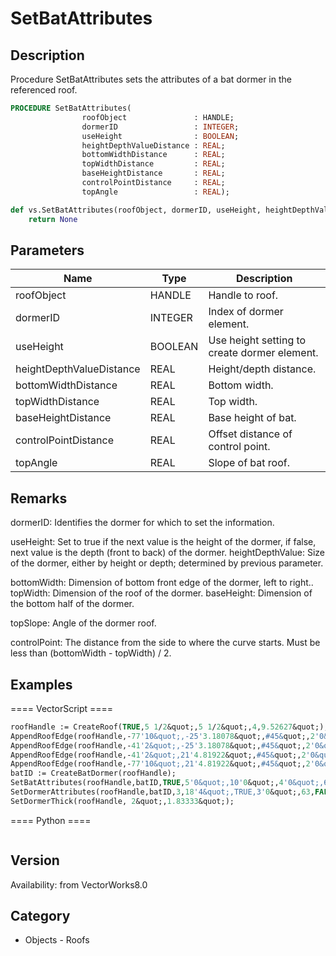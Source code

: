 # SetBatAttributes

## Description
Procedure SetBatAttributes sets the attributes of a bat dormer in the referenced roof.

```pascal
PROCEDURE SetBatAttributes(
				roofObject               : HANDLE;
				dormerID                 : INTEGER;
				useHeight                : BOOLEAN;
				heightDepthValueDistance : REAL;
				bottomWidthDistance      : REAL;
				topWidthDistance         : REAL;
				baseHeightDistance       : REAL;
				controlPointDistance     : REAL;
				topAngle                 : REAL);
```

```python
def vs.SetBatAttributes(roofObject, dormerID, useHeight, heightDepthValueDistance, bottomWidthDistance, topWidthDistance, baseHeightDistance, controlPointDistance, topAngle):
    return None
```

## Parameters
|Name|Type|Description|
|---|---|---|
|roofObject|HANDLE|Handle to roof.|
|dormerID|INTEGER|Index of dormer element.|
|useHeight|BOOLEAN|Use height setting to create dormer element.|
|heightDepthValueDistance|REAL|Height/depth distance.|
|bottomWidthDistance|REAL|Bottom width.|
|topWidthDistance|REAL|Top width.|
|baseHeightDistance|REAL|Base height of bat.|
|controlPointDistance|REAL|Offset distance of control point.|
|topAngle|REAL|Slope of bat roof.|

## Remarks
dormerID: Identifies the dormer for which to set the information.

useHeight: Set to true if the next value is the height of the dormer, if false, next value is the depth (front to back) of the dormer.
heightDepthValue: Size of the dormer, either by height or depth; determined by previous parameter.

bottomWidth: Dimension of bottom front edge of the dormer, left to right..
topWidth: Dimension of the roof of the dormer.
baseHeight: Dimension of the bottom half of the dormer.

topSlope: Angle of the dormer roof.

controlPoint: The distance from the side to where the curve starts.  Must be less than (bottomWidth - topWidth) / 2.

## Examples
==== VectorScript ====
```pascal
roofHandle := CreateRoof(TRUE,5 1/2&quot;,5 1/2&quot;,4,9.52627&quot;);
AppendRoofEdge(roofHandle,-77'10&quot;,-25'3.18078&quot;,#45&quot;,2'0&quot;,10'0&quot;);
AppendRoofEdge(roofHandle,-41'2&quot;,-25'3.18078&quot;,#45&quot;,2'0&quot;,10'0&quot;);
AppendRoofEdge(roofHandle,-41'2&quot;,21'4.81922&quot;,#45&quot;,2'0&quot;,10'0&quot;);
AppendRoofEdge(roofHandle,-77'10&quot;,21'4.81922&quot;,#45&quot;,2'0&quot;,10'0&quot;);
batID := CreateBatDormer(roofHandle);
SetBatAttributes(roofHandle,batID,TRUE,5'0&quot;,10'0&quot;,4'0&quot;,6'3&quot;,2'0&quot;,#8&quot;);
SetDormerAttributes(roofHandle,batID,3,18'4&quot;,TRUE,3'0&quot;,63,FALSE,3'0&quot;);
SetDormerThick(roofHandle, 2&quot;,1.83333&quot;);
```
==== Python ====
```python

```

## Version
Availability: from VectorWorks8.0

## Category
* Objects - Roofs

